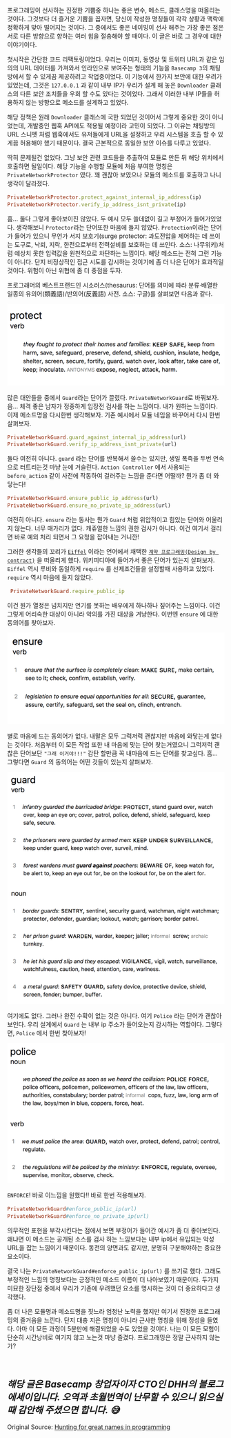 프로그래밍이 선사하는 진정한 기쁨중 하나는 좋은 변수, 메소드, 클래스명을 떠올리는 것이다. 그것보다 더 즐거운 기쁨을 꼽자면, 당신이 작성한 명칭들이 각각 상황과 맥락에 정확하게 맞아 떨어지는 것이다. 그 중에서도 좋은 네이밍이 선사 해주는 가장 좋은 점은 서로 다른 방향으로 향하는 여러 힘을 절충해야 할 때이다. 이 글은 바로 그 경우에 대한 이야기이다.

첫시작은 간단한 코드 리팩토링이었다. 우리는 이미지, 동영상 및 트위터 URL과 같은 임의의 URL 데이터를 가져와서 인라인으로 보여주는 형태의 기능을 `Basecamp 3`의 채팅방에서 할 수 있게끔 제공하려고 작업중이었다. 이 기능에서 한가지 보안에 대한 우려가 있었는데, 그것은 `127.0.0.1` 과 같이 내부 IP가 우리가 설계 해 놓은 `Downloader` 클래스의 다른 보안 조치들을 우회 할 수도 있다는 것이었다. 그래서 이러한 내부 IP들을 허용하지 않는 방향으로 메소드를 설계하고 있었다.

해당 정책은 원래 `Downloader` 클래스에 국한 되었던 것이어서 그렇게 중요한 것이 아니었는데, 개발중인 웹훅 API에도 적용될 예정이라 고민이 되었다. 그 이유는 채팅방의 URL 스니펫 처럼 웹훅에서도 유저들에게 URL을 설정하고 우리 시스템을 호출 할 수 있게끔 허용해야 했기 때문이다. 결국 근본적으로 동일한 보안 이슈를 다루고 있었다.

딱히 문제될건 없었다. 그냥 보안 관련 코드들을 추출하여 모듈로 만든 뒤 해당 위치에서 호출하면 될일이다. 해당 기능을 수행할 모듈에 처음 부여한 명칭은 `PrivateNetworkProtector` 였다. 꽤 괜찮아 보였으나 모듈의 메소드를 호출하고 나니 생각이 달라졌다.

```rb
PrivateNetworkProtector.protect_against_internal_ip_address(ip)
PrivateNetworkProtector.verify_ip_address_isnt_private(ip)
```
흠... 둘다 그렇게 좋아보이진 않았다. 두 예시 모두 쓸데없이 길고 부정어가 들어가있었다. 생각해보니 `Protector`라는 단어또한 마음에 들지 않았다. `Protection`이라는 단어가 들어가 있으니 무언가 서지 보호기(surge protector: 과도전압을 제어하는 데 쓰이는 도구로, 낙뢰, 지락, 한전으로부터 전력설비를 보호하는 데 쓰인다. 소스: 나무위키)처럼 예상치 못한 입력값을 원천적으로 차단하는 느낌이다. 해당 메소드는 전혀 그런 기능이 아니다. 단지 비정상적인 접근 시도를 감시하는 것이기에 좀 더 나은 단어가 효과적일 것이다. 위험이 아닌 위협에 좀 더 중점을 두자.

프로그래머의 베스트프랜드인 시소러스(thesaurus: 단어를 의미에 따라 분류·배열한 일종의 유의어(類義語)/반의어(反義語) 사전. 소스: 구글)를 살펴보면 다음과 같다.

![alt protect](imgs/hunting-for-great-names-in-programming/1.png)

많은 대안들을 중에서 `Guard`라는 단어가 끌렸다. `PrivateNetworkGuard`로 바꿔보자. 음... 체격 좋은 남자가 정중하게 입장전 검사를 하는 느낌이다. 내가 원하는 느낌이다. 이제 메소드명을 다시한번 생각해보자. 기존 예시에서 모듈 네임을 바꾸어서 다시 한번 살펴보자.

```rb
PrivateNetworkGuard.guard_against_internal_ip_address(url)
PrivateNetworkGuard.verify_ip_address_isnt_private(url)
```

둘다 여전히 아니다. `guard` 라는 단어를 반복해서 쓸수는 있지만, 생일 폭죽을 두번 연속으로 터트리는것 마냥 눈에 거슬린다. `Action Controller` 에서 사용되는 `before_action` 같이 사전에 작동하여 걸러주는 느낌을 준다면 어떨까? 뭔가 좀 더 와닿는다!

```rb
PrivateNetworkGuard.ensure_public_ip_address(url)
PrivateNetworkGuard.ensure_no_private_ip_address(url)
```

여전히 아니다. `ensure` 라는 동사는 뭔가 `Guard` 처럼 위압적이고 힘있는 단어와 어울리지 않는다. 너무 매가리가 없다. 캐쥬얼한 느낌의 권한 검사가 아니다. 이건 여기서 걸리면 바로 예외 처리 되면서 그 요청을 잡아내는 거니깐! 

그러한 생각들의 꼬리가 [`Eiffel`](https://en.wikipedia.org/wiki/Eiffel_%28programming_language%29) 이라는 언어에서 채택한 [`계약 프로그래밍(Design by contract)`](https://en.wikipedia.org/wiki/Design_by_contract) 을 떠올리게 했다. 위키피디아에 들어가서 좋은 단어가 있는지 살펴보자. `Eiffel` 역시 루비와 동일하게 `require` 를 선제조건들을 설정할때 사용하고 있었다. `require` 역시 마음에 들지 않았다. 
```rb
 PrivateNetworkGuard.require_public_ip
```
이건 뭔가 열정은 넘치지만 연기를 못하는 배우에게 하나하나 짚어주는 느낌이다. 이건 그렇게 어리숙한 대상이 아니라 악의를 가진 대상을 겨냥한다. 이번엔 `ensure` 에 대한 동의어를 찾아보자.

![alt ensure](imgs/hunting-for-great-names-in-programming/2.png)

별로 마음에 드는 동의어가 없다. 내말은 모두 그럭저럭 괜찮지만 마음에 와닿는게 없다는 것이다. 처음부터 이 모든 작업 또한 내 마음에 맞는 단어 찾는거였으니 그럭저럭 괜찮은 단어보단 `"그래 이거야!!!"` 감탄 할만큼 꼭 내마음에 드는 단어를 찾고싶다. 흠... 그렇다면 `Guard` 의 동의어는 어떤 것들이 있는지 살펴보자.

![alt guard](imgs/hunting-for-great-names-in-programming/3.png)

여기에도 없다. 그러나 완전 수확이 없는 것은 아니다. 여기 `Police` 라는 단어가 괜찮아 보인다. 우리 설계에서 `Guard` 는 내부 ip 주소가 들어오는지 감시하는 역할이다. 그렇다면, `Police` 에서 한번 찾아보자! 

![alt police](imgs/hunting-for-great-names-in-programming/4.png)

`ENFORCE`! 바로 이느낌을 원했다!! 바로 한번 적용해보자.

```rb
PrivateNetworkGuard#enforce_public_ip(url)
PrivateNetworkGuard#enforce_no_private_ip(url)
```

의무적인 표현을 부각시킨다는 점에서 보면 부정어가 들어간 예시가 좀 더 좋아보인다. 왜냐면 이 메소드는 공개된 소스를 검사 하는 느낌보다는 내부 ip에서 유입되는 악성 URL을 잡는 느낌이기 때문이다. 동전의 양면과도 같지만, 분명히 구분해야하는 중요한 요소이다.

결국 나는 `PrivateNetworkGuard#enforce_public_ip(url)` 를 쓰기로 했다. 그래도 부정적인 느낌의 명칭보다는 긍정적인 메소드 이름이 더 나아보였기 때문이다. 두가지 미묘한 장단점 중에서 우리가 기존에 우려했던 요소를 명시하는 것이 더 중요하다고 생각했다. 

좀 더 나은 모듈명과 메소드명을 짓느라 엄청난 노력을 했지만 여기서 진정한 프로그래밍의 즐거움을 느낀다. 단지 대충 지은 명칭이 아니라 근사한 명칭을 위해 정성을 들였다. 아마 이 모든 과정이 5분만에 해결되었을 수도 있었을 것이다. 나는 이 모든 모험이 단순히 시간낭비로 여기지 않고 노는것 마냥 즐겼다. 프로그래밍은 정말 근사하지 않는가?
<br/>
<br/>
<br/>

## *해당 글은 Basecamp 창업자이자 CTO인 DHH의 블로그 에세이입니다. 오역과 초월번역이 난무할 수 있으니 읽으실때 감안해 주셨으면 합니다. 😅*

Original Source:
[Hunting for great names in programming](https://m.signalvnoise.com/hunting-for-great-names-in-programming/)
